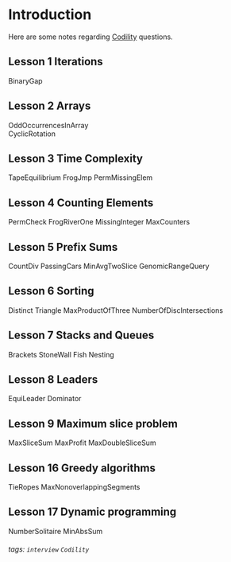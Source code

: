 # Introduction

Here are some notes regarding [Codility](https://app.codility.com/programmers/lessons/1-iterations/) questions.

## Lesson 1 Iterations
BinaryGap

## Lesson 2 Arrays
OddOccurrencesInArray  
CyclicRotation

## Lesson 3 Time Complexity
TapeEquilibrium
FrogJmp
PermMissingElem

## Lesson 4 Counting Elements
PermCheck
FrogRiverOne
MissingInteger
MaxCounters

## Lesson 5 Prefix Sums
CountDiv
PassingCars
MinAvgTwoSlice
GenomicRangeQuery

## Lesson 6 Sorting
Distinct
Triangle
MaxProductOfThree
NumberOfDiscIntersections

## Lesson 7 Stacks and Queues
Brackets
StoneWall
Fish
Nesting

## Lesson 8 Leaders
EquiLeader
Dominator

## Lesson 9 Maximum slice problem
MaxSliceSum
MaxProfit
MaxDoubleSliceSum

## Lesson 16 Greedy algorithms
TieRopes
MaxNonoverlappingSegments

## Lesson 17 Dynamic programming
NumberSolitaire
MinAbsSum


###### tags: `interview` `Codility`



